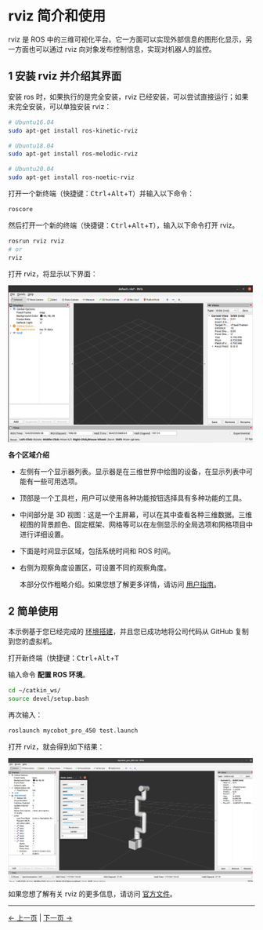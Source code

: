 # rviz 简介和使用

rviz 是 ROS 中的三维可视化平台。它一方面可以实现外部信息的图形化显示，另一方面也可以通过 rviz 向对象发布控制信息，实现对机器人的监控。

## 1 安装 rviz 并介绍其界面

安装 ros 时，如果执行的是完全安装，rviz 已经安装，可以尝试直接运行；如果未完全安装，可以单独安装 rviz：

```bash
# Ubuntu16.04
sudo apt-get install ros-kinetic-rviz
```

```bash
# Ubuntu18.04
sudo apt-get install ros-melodic-rviz
```

```bash
# Ubuntu20.04
sudo apt-get install ros-noetic-rviz
```

打开一个新终端（快捷键：<kbd>Ctrl</kbd>+<kbd>Alt</kbd>+<kbd>T</kbd>）并输入以下命令：

```bash
roscore
```

然后打开一个新的终端（快捷键：<kbd>Ctrl</kbd>+<kbd>Alt</kbd>+<kbd>T</kbd>），输入以下命令打开 rviz。

```bash
rosrun rviz rviz
# or
rviz
```

打开 rviz，将显示以下界面：

<img src =../../../resources/3-FunctionsAndApplications/6.developmentGuide/ROS/ROS1/rviz/rviz-1.png
width ="500"  align = "center">

**各个区域介绍**

- 左侧有一个显示器列表。显示器是在三维世界中绘图的设备，在显示列表中可能有一些可用选项。
- 顶部是一个工具栏，用户可以使用各种功能按钮选择具有多种功能的工具。
- 中间部分是 3D 视图：这是一个主屏幕，可以在其中查看各种三维数据。三维视图的背景颜色、固定框架、网格等可以在左侧显示的全局选项和网格项目中进行详细设置。
- 下面是时间显示区域，包括系统时间和 ROS 时间。
- 右侧为观察角度设置区，可设置不同的观察角度。

  本部分仅作粗略介绍。如果您想了解更多详情，请访问 [用户指南](http://wiki.ros.org/rviz/UserGuide)。

## 2 简单使用

本示例基于您已经完成的 [环境搭建](6.2.1-环境搭建.md)，并且您已成功地将公司代码从 GitHub 复制到您的虚拟机。

打开新终端（快捷键：<kbd>Ctrl</kbd>+<kbd>Alt</kbd>+<kbd>T</kbd>

输入命令 **配置 ROS 环境**。

```bash
cd ~/catkin_ws/
source devel/setup.bash
```

再次输入：

```bash
roslaunch mycobot_pro_450 test.launch
```

打开 rviz，就会得到如下结果：

<img src =../../../resources/3-FunctionsAndApplications/6.developmentGuide/ROS/ROS1/rviz/rviz-2.png
width ="500"  align = "center">

如果您想了解有关 rviz 的更多信息，请访问 [官方文件](http://wiki.ros.org/rviz)。

---

[← 上一页](./6.2.2-ROS_Basics.md) | [下一页 →](./6.2.4-Basic_Functions.md)
